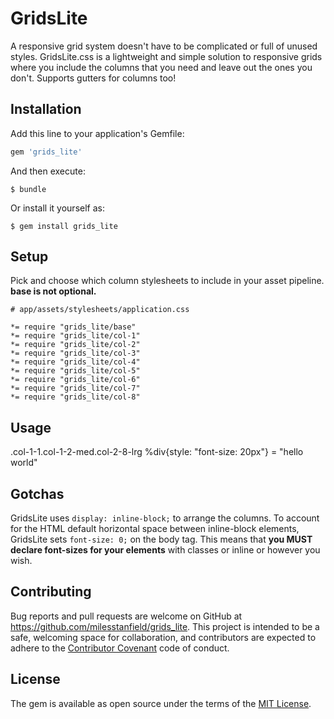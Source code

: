 # GridsLite

A responsive grid system doesn't have to be complicated or full of unused styles. GridsLite.css is a lightweight and simple solution to responsive grids where you include the columns that you need and leave out the ones you don't. Supports gutters for columns too!

## Installation

Add this line to your application's Gemfile:

```ruby
gem 'grids_lite'
```

And then execute:

    $ bundle

Or install it yourself as:

    $ gem install grids_lite

## Setup
Pick and choose which column stylesheets to include in your asset pipeline. **base is not optional.**

```
# app/assets/stylesheets/application.css

*= require "grids_lite/base"
*= require "grids_lite/col-1"
*= require "grids_lite/col-2"
*= require "grids_lite/col-3"
*= require "grids_lite/col-4"
*= require "grids_lite/col-5"
*= require "grids_lite/col-6"
*= require "grids_lite/col-7"
*= require "grids_lite/col-8"
```


## Usage

.col-1-1.col-1-2-med.col-2-8-lrg
  %div{style: "font-size: 20px"}
    = "hello world"


## Gotchas

GridsLite uses ```display: inline-block;``` to arrange the columns. To account for the HTML default horizontal space between inline-block elements, GridsLite sets ```font-size: 0;``` on the body tag. This means that **you MUST declare font-sizes for your elements** with classes or inline or however you wish.


## Contributing

Bug reports and pull requests are welcome on GitHub at https://github.com/milesstanfield/grids_lite. This project is intended to be a safe, welcoming space for collaboration, and contributors are expected to adhere to the [Contributor Covenant](contributor-covenant.org) code of conduct.


## License

The gem is available as open source under the terms of the [MIT License](http://opensource.org/licenses/MIT).

